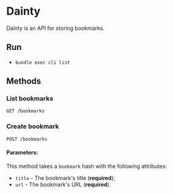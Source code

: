 # Dainty

Dainty is an API for storing bookmarks.

## Run

- `bundle exec cli list`

## Methods

### List bookmarks

    GET /bookmarks

### Create bookmark

    POST /bookmarks

#### Parameters:

This method takes a `bookmark` hash with the following attributes:

- `title` - The bookmark's title (**required**);
- `url` - The bookmark's URL (**required**).